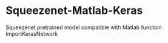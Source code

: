 # Squeezenet-Matlab-Keras
Squeezenet pretrained model compatible with Matlab function ImportKerasNetwork
